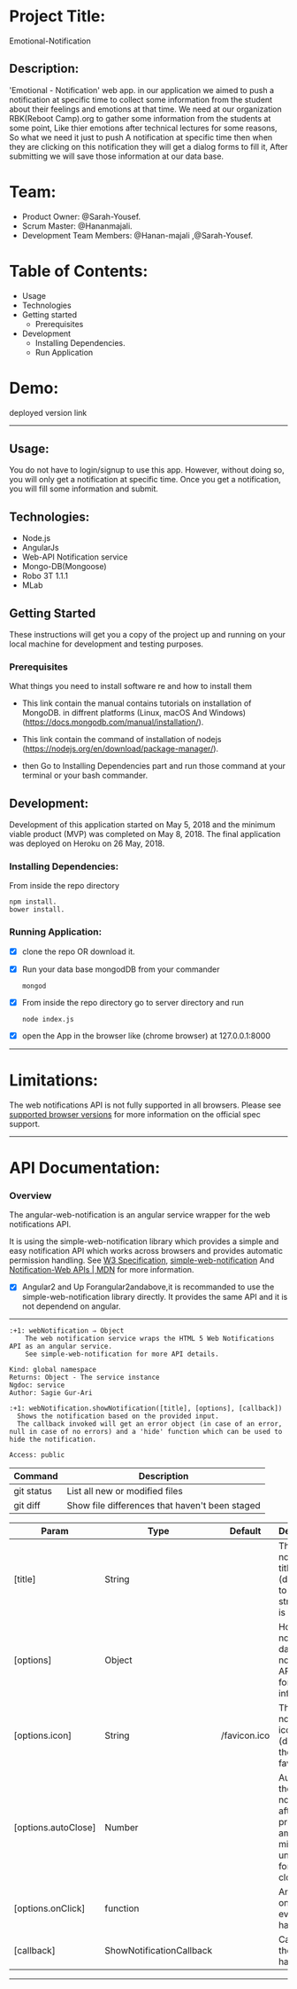 # Project Title:

Emotional-Notification

## Description:

'Emotional - Notification' web app. in our application we aimed to push a notification at specific time to collect some information from the student about their feelings and emotions at that time.
 We need at our organization RBK(Reboot Camp).org to gather some information from the students at some point, 
 Like thier emotions after technical lectures for some reasons, So what we need it just to push 
 A notification at specific time then when they are clicking  on this notification they will get a dialog forms to fill it,
 After submitting we will save those information at our data base.

# Team:
 - Product Owner: @Sarah-Yousef.
 - Scrum Master: @Hananmajali.
 - Development Team Members: @Hanan-majali ,@Sarah-Yousef.

# Table of Contents:

  - Usage
  - Technologies
  - Getting started
     - Prerequisites
  - Development
     - Installing Dependencies.
     - Run Application

# Demo:

deployed version link  

--------------------------------------------------------------------------------------------------------------------------------------------------------------------    

## Usage:

You do not have to login/signup to use this app. However, without doing so, you will only get a notification at specific time. Once you get a notification, you will fill some information and submit.

## Technologies:

   - Node.js
   - AngularJs
   - Web-API Notification service
   - Mongo-DB(Mongoose)
   - Robo 3T 1.1.1
   - MLab

## Getting Started

These instructions will get you a copy of the project up and running on your local machine for development and testing purposes.

  ### Prerequisites

   What things you need to install software re and how to install them 
   * This link contain the manual contains tutorials on installation of MongoDB. in diffrent platforms (Linux, macOS And Windows)
       (https://docs.mongodb.com/manual/installation/).
   * This link contain the command of installation of nodejs
       (https://nodejs.org/en/download/package-manager/).

   * then Go to Installing Dependencies part and run those command at your terminal or your bash commander.

## Development:

  Development of this application started on May 5, 2018 and the minimum viable product (MVP) was completed on May 8, 2018. The final application was deployed on Heroku on 26 May, 2018.

 ### Installing Dependencies:

  From inside the repo directory 
  ```
  npm install.
  bower install.
  ```


   
  ### Running Application:

  - [x] clone the repo OR download it.
  - [x] Run your data base mongodDB from your commander
    ```
    mongod
    ```
    

  - [x] From inside the repo directory go to server directory and run
    ```
    node index.js 
    ```
  - [x] open the App in the browser like (chrome browser) at 127.0.0.1:8000  
--------------------------------------------------------------------------------------------------------------------------------------------------------------

# Limitations:
The web notifications API is not fully supported in all browsers.
Please see [supported browser versions](https://caniuse.com/#feat=notifications) for more information on the official spec support.

--------------------------------------------------------------------------------------------------------------------------------------------------------------

# API Documentation:

  ### Overview 

The angular-web-notification is an angular service wrapper for the web notifications API.

It is using the simple-web-notification library which provides a simple and easy notification API which works across browsers and provides automatic permission handling.
See [W3 Specification](https://dvcs.w3.org/hg/notifications/raw-file/tip/Overview.html), [simple-web-notification](https://github.com/sagiegurari/simple-web-notification) 
And [Notification-Web APIs | MDN](https://developer.mozilla.org/en-US/docs/Web/API/notification) for more information.

 - [x] Angular2 and Up Forangular2andabove,it is recommanded to use the simple-web-notification library directly.
 It provides the same API and it is not dependend on angular.

--------------------------------------------------------------------------------------------------------------------------------------------------------------
```
:+1: webNotification ⇒ Object
    The web notification service wraps the HTML 5 Web Notifications API as an angular service.
    See simple-web-notification for more API details.

Kind: global namespace
Returns: Object - The service instance
Ngdoc: service
Author: Sagie Gur-Ari

:+1: webNotification.showNotification([title], [options], [callback])
  Shows the notification based on the provided input.
  The callback invoked will get an error object (in case of an error, null in case of no errors) and a 'hide' function which can be used to hide the notification.

Access: public
```

| Command | Description |
| --- | --- |
| git status | List all new or modified files |
| git diff | Show file differences that haven't been staged |

| Param | Type | Default | Description | 
| --- | --- | --- | --- |
| [title] | String | | The notification title text (defaulted to empty string if null is provided) |
| [options] | Object | | Holds the notification data (web notification API spec for more info) |
| [options.icon] | String | /favicon.ico | The notification icon (defaults to the website favicon.ico) |
| [options.autoClose] | Number | | Auto closes the notification after the provided amount of millies (0 or undefined for no auto close) |
| [options.onClick] | function | | An optional onclick event handler |
| [callback] | ShowNotificationCallback | | Called after the show is handled. |


--------------------------------------------------------------------------------------------------------------------------------------------------------------


























